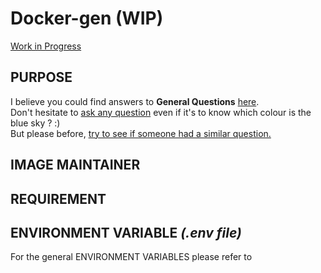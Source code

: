 # Docker-gen (WIP)
[Work in Progress](https://github.com/jodumont/vesta-docker/issues/1)

## PURPOSE
I believe you could find answers to **General Questions** <a href="../../master/README.md" title="" target="_blank">here</a>.  
Don't hesitate to <a href="https://github.com/jodumont/docker/issues/new" title="Ask a question by submitting an issue on github." target="_blank">ask any question</a> even if it's to know which colour is the blue sky ? :)  
But please before, <a href="https://github.com/jodumont/docker/issues?utf8=%E2%9C%93&q=is%3Aissue" title="Please look for a similar question through all the issues before opening a new one." target="_blank">try to see if someone had a similar question.</a>

## IMAGE MAINTAINER

## REQUIREMENT

## ENVIRONMENT VARIABLE *(.env file)*
For the general ENVIRONMENT VARIABLES please refer to 
